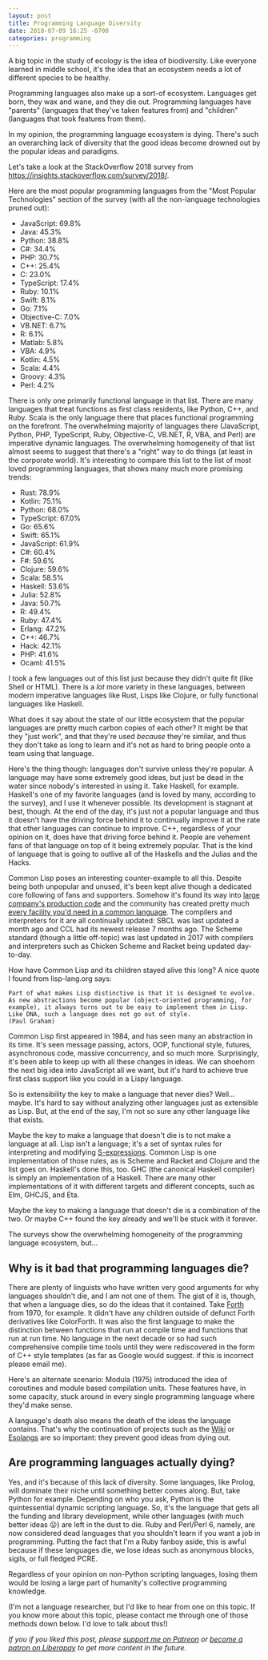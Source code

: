 ```yaml
---
layout: post
title: Programming Language Diversity
date: 2018-07-09 16:25 -0700
categories: programming
---
```

A big topic in the study of ecology is the idea of biodiversity. Like everyone learned in middle school, it's the idea that an ecosystem needs a lot of different species to be healthy.

Programming languages also make up a sort-of ecosystem. Languages get born, they wax and wane, and they die out. Programming languages have "parents" (languages that they've taken features from) and "children" (languages that took features from them).

In my opinion, the programming language ecosystem is dying. There's such an overarching lack of diversity that the good ideas become drowned out by the popular ideas and paradigms.

Let's take a look at the StackOverflow 2018 survey from <https://insights.stackoverflow.com/survey/2018/>.

Here are the most popular programming languages from the "Most Popular Technologies" section of the survey (with all the non-language technologies pruned out):

* JavaScript: 69.8%
* Java: 45.3%
* Python: 38.8%
* C#: 34.4%
* PHP: 30.7%
* C++: 25.4%
* C: 23.0%
* TypeScript: 17.4%
* Ruby: 10.1%
* Swift: 8.1%
* Go: 7.1%
* Objective-C: 7.0%
* VB.NET: 6.7%
* R: 6.1%
* Matlab: 5.8%
* VBA: 4.9%
* Kotlin: 4.5%
* Scala: 4.4%
* Groovy: 4.3%
* Perl: 4.2%

There is only one primarily functional language in that list. There are many languages that treat functions as first class residents, like Python, C++, and Ruby. Scala is the only language there that places functional programming on the forefront. The overwhelming majority of languages there (JavaScript, Python, PHP, TypeScript, Ruby, Objective-C, VB.NET, R, VBA, and Perl) are imperative dynamic languages. The overwhelming homogeneity of that list almost seems to suggest that there's a "right" way to do things (at least in the corporate world). It's interesting to compare this list to the list of most loved programming languages, that shows many much more promising trends:

* Rust: 78.9%
* Kotlin: 75.1%
* Python: 68.0%
* TypeScript: 67.0%
* Go: 65.6%
* Swift: 65.1%
* JavaScript: 61.9%
* C#: 60.4%
* F#: 59.6%
* Clojure: 59.6%
* Scala: 58.5%
* Haskell: 53.6%
* Julia: 52.8%
* Java: 50.7%
* R: 49.4%
* Ruby: 47.4%
* Erlang: 47.2%
* C++: 46.7%
* Hack: 42.1%
* PHP: 41.6%
* Ocaml: 41.5%

I took a few languages out of this list just because they didn't quite fit (like Shell or HTML). There is a _lot_ more variety in these languages, between modern imperative languages like Rust, Lisps like Clojure, or fully functional languages like Haskell.

What does it say about the state of our little ecosystem that the popular languages are pretty much carbon copies of each other? It might be that they "just work", and that they're used _because_ they're similar, and thus they don't take as long to learn and it's not as hard to bring people onto a team using that language.

Here's the thing though: languages don't survive unless they're popular. A language may have some extremely good ideas, but just be dead in the water since nobody's interested in using it. Take Haskell, for example. Haskell's one of my favorite languages (and is loved by many, according to the survey), and I use it whenever possible. Its development is stagnant at best, though. At the end of the day, it's just not a popular language and thus it doesn't have the driving force behind it to continually improve it at the rate that other languages can continue to improve. C++, regardless of your opinion on it, does have that driving force behind it. People are vehement fans of that language on top of it being extremely popular. That is the kind of language that is going to outlive all of the Haskells and the Julias and the Hacks.

Common Lisp poses an interesting counter-example to all this. Despite being both unpopular and unused, it's been kept alive though a dedicated core following of fans and supporters. Somehow it's found its way into [large company's production code](https://tech.grammarly.com/blog/running-lisp-in-production) and the community has created pretty much [every facility you'd need in a common language](https://www.quicklisp.org/beta/). The compilers and interpreters for it are all continually updated: SBCL was last updated a month ago and CCL had its newest release 7 months ago. The Scheme standard (though a little off-topic) was last updated in 2017 with compilers and interpreters such as Chicken Scheme and Racket being updated day-to-day.

How have Common Lisp and its children stayed alive this long? A nice quote I found from lisp-lang.org says:

    Part of what makes Lisp distinctive is that it is designed to evolve. As new abstractions become popular (object-oriented programming, for example), it always turns out to be easy to implement them in Lisp. Like DNA, such a language does not go out of style.
    (Paul Graham)

Common Lisp first appeared in 1984, and has seen many an abstraction in its time. It's seen message passing, actors, OOP, functional style, futures, asynchronous code, massive concurrency, and so much more. Surprisingly, it's been able to keep up with all these changes in ideas. We can shoehorn the next big idea into JavaScript all we want, but it's hard to achieve true first class support like you could in a Lispy language.

So is extensibility the key to make a language that never dies? Well... maybe. It's hard to say without analyzing other languages just as extensible as Lisp. But, at the end of the say, I'm not so sure any other language like that exists.

Maybe the key to make a language that doesn't die is to not make a language at all. Lisp isn't a language; it's a set of syntax rules for interpreting and modifying [S-expressions](https://en.wikipedia.org/wiki/S-expression). Common Lisp is one implementation of those rules, as is Scheme and Racket and Clojure and the list goes on. Haskell's done this, too. GHC (the canonical Haskell compiler) is simply an implementation of a Haskell. There are many other implementations of it with different targets and different concepts, such as Elm, GHCJS, and Eta.

Maybe the key to making a language that doesn't die is a combination of the two. Or maybe C++ found the key already and we'll be stuck with it forever.

The surveys show the overwhelming homogeneity of the programming language ecosystem, but...

Why is it bad that programming languages die?
---
There are plenty of linguists who have written very good arguments for why languages shouldn't die, and I am not one of them. The gist of it is, though, that when a language dies, so do the ideas that it contained. Take [Forth](https://en.wikipedia.org/wiki/Forth_(programming_language)) from 1970, for example. It didn't have any children outside of defunct Forth derivatives like ColorForth. It was also the first language to make the distinction between functions that run at compile time and functions that run at run time. No language in the next decade or so had such comprehensive compile time tools until they were rediscovered in the form of C++ style templates (as far as Google would suggest. if this is incorrect please email me).

Here's an alternate scenario: Modula (1975) introduced the idea of coroutines and module based compilation units. These features have, in some capacity, stuck around in every single programming language where they'd make sense.

A language's death also means the death of the ideas the language contains. That's why the continuation of projects such as the [Wiki](http://wiki.c2.com/) or [Esolangs](https://esolangs.org/wiki/Main_Page) are so important: they prevent good ideas from dying out.

Are programming languages actually dying?
---
Yes, and it's because of this lack of diversity. Some languages, like Prolog, will dominate their niche until something better comes along. But, take Python for example. Depending on who you ask, Python is the quintessential dynamic scripting language. So, it's the language that gets all the funding and library development, while other languages (with much better ideas 😛) are left in the dust to die. Ruby and Perl/Perl 6, namely, are now considered dead languages that you shouldn't learn if you want a job in programming. Putting the fact that I'm a Ruby fanboy aside, this is awful because if these languages die, we lose ideas such as anonymous blocks, sigils, or full fledged PCRE.

Regardless of your opinion on non-Python scripting languages, losing them would be losing a large part of humanity's collective programming knowledge.

(I'm not a language researcher, but I'd like to hear from one on this topic. If you know more about this topic, please contact me through one of those methods down below. I'd love to talk about this!)

_If you if you liked this post, please [support me on Patreon](https://www.patreon.com/aearnus) or [become a patron on Liberapay](https://liberapay.com/Aearnus) to get more content in the future._
